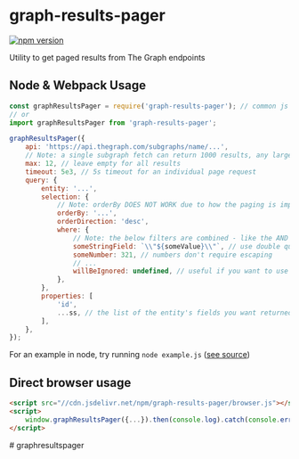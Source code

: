 # graph-results-pager

[![npm version](https://badge.fury.io/js/graph-results-pager.svg)](https://badge.fury.io/js/graph-results-pager)

Utility to get paged results from The Graph endpoints

## Node & Webpack Usage

```javascript
const graphResultsPager = require('graph-results-pager'); // common js
// or
import graphResultsPager from 'graph-results-pager';

graphResultsPager({
	api: 'https://api.thegraph.com/subgraphs/name/...',
	// Note: a single subgraph fetch can return 1000 results, any larger numbers will trigger multiple fetches
	max: 12, // leave empty for all results
	timeout: 5e3, // 5s timeout for an individual page request
	query: {
		entity: '...',
		selection: {
			// Note: orderBy DOES NOT WORK due to how the paging is implemented, it is overriden by id 
			orderBy: '...',
			orderDirection: 'desc',
			where: {
				// Note: the below filters are combined - like the AND operater in an SQL WHERE clause
				someStringField: `\\"${someValue}\\"`, // use double quotes for strings / bytes / addresses
				someNumber: 321, // numbers don't require escaping
				// ...
				willBeIgnored: undefined, // useful if you want to use the ternary operator for inline checks
			},
		},
		properties: [
			'id',
			...ss, // the list of the entity's fields you want returned
		],
	},
});
```

For an example in node, try running `node example.js` ([see source](./example.js))

## Direct browser usage

```html
<script src="//cdn.jsdelivr.net/npm/graph-results-pager/browser.js"></script>
<script>
	window.graphResultsPager({...}).then(console.log).catch(console.error)
</script>
```
#   g r a p h r e s u l t s p a g e r  
 